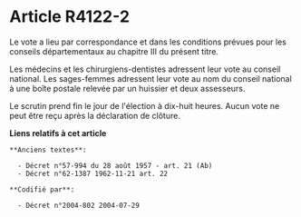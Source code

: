# Article R4122-2

Le vote a lieu par correspondance et dans les conditions prévues pour les conseils départementaux au chapitre III du présent
titre.

Les médecins et les chirurgiens-dentistes adressent leur vote au conseil national. Les sages-femmes adressent leur vote au
nom du conseil national à une boîte postale relevée par un huissier et deux assesseurs.

Le scrutin prend fin le jour de l'élection à dix-huit heures. Aucun vote ne peut être reçu après la déclaration de clôture.

**Liens relatifs à cet article**

	**Anciens textes**:

	  - Décret n°57-994 du 28 août 1957 - art. 21 (Ab)
	  - Décret n°62-1387 1962-11-21 art. 22

	**Codifié par**:

	  - Décret n°2004-802 2004-07-29
